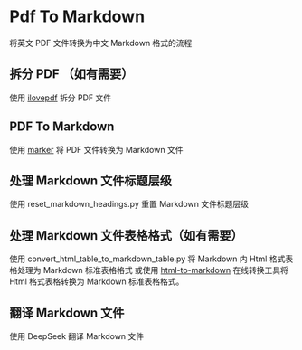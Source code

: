# Pdf To Markdown

将英文 PDF 文件转换为中文 Markdown 格式的流程

## 拆分 PDF （如有需要）

使用 [ilovepdf](https://www.ilovepdf.com/zh-cn/split_pdf#split,range "跳转到 ilovepdf") 拆分 PDF 文件

## PDF To Markdown

使用 [marker](https://github.com/VikParuchuri/marker "跳转到 marker") 将 PDF 文件转换为 Markdown 文件

## 处理 Markdown 文件标题层级

使用 reset_markdown_headings.py 重置 Markdown 文件标题层级

## 处理  Markdown 文件表格格式（如有需要）

使用 convert_html_table_to_markdown_table.py 将 Markdown 内 Html 格式表格处理为 Markdown 标准表格格式
或使用 [html-to-markdown](https://tableconvert.com/html-to-markdown "跳转到 tableconvert") 在线转换工具将 Html 格式表格转换为 Markdown 标准表格格式。

## 翻译 Markdown 文件

使用 DeepSeek 翻译 Markdown 文件